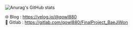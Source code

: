 ![Anurag's GitHub stats](https://github-readme-stats.vercel.app/api?username=Bae-Ji-Won&show_icons=true&theme=radical)

🌐 Blog : https://velog.io/@qowl880<br>
🦊 Gitlab : https://gitlab.com/qowl880/FinalProject_BaeJiWon
